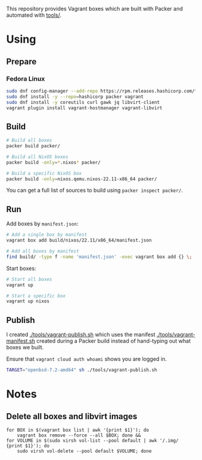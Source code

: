 This repository provides Vagrant boxes which are built with Packer and
automated with [tools/](./tools/).

# Using

## Prepare

### Fedora Linux

```sh
sudo dnf config-manager --add-repo https://rpm.releases.hashicorp.com/fedora/hashicorp.repo
sudo dnf install -y --repo=hashicorp packer vagrant
sudo dnf install -y coreutils curl gawk jq libvirt-client
vagrant plugin install vagrant-hostmanager vagrant-libvirt
```

## Build

```sh
# Build all boxes
packer build packer/

# Build all NixOS boxes
packer build -only=*.nixos* packer/

# Build a specific NixOS box
packer build -only=nixos.qemu.nixos-22.11-x86_64 packer/
```

You can get a full list of sources to build using `packer inspect packer/`.

## Run

Add boxes by `manifest.json`:

```sh
# Add a single box by manifest
vagrant box add build/nixos/22.11/x86_64/manifest.json

# Add all boxes by manifest
find build/ -type f -name 'manifest.json' -exec vagrant box add {} \;
```

Start boxes:

```sh
# Start all boxes
vagrant up

# Start a specific box
vagrant up nixos
```

## Publish

I created [./tools/vagrant-publish.sh](./tools/vagrant-publish.sh) which uses
the manifest [./tools/vagrant-manifest.sh](./tools/vagrant-manifest.sh) created
during a Packer build instead of hand-typing out what boxes we built.

Ensure that `vagrant cloud auth whoami` shows you are logged in.

```sh
TARGET="openbsd-7.2-amd64" sh ./tools/vagrant-publish.sh
```

# Notes

## Delete all boxes and libvirt images

```
for BOX in $(vagrant box list | awk '{print $1}'); do
    vagrant box remove --force --all $BOX; done &&
for VOLUME in $(sudo virsh vol-list --pool default | awk '/.img/ {print $1}'); do
    sudo virsh vol-delete --pool default $VOLUME; done
```
